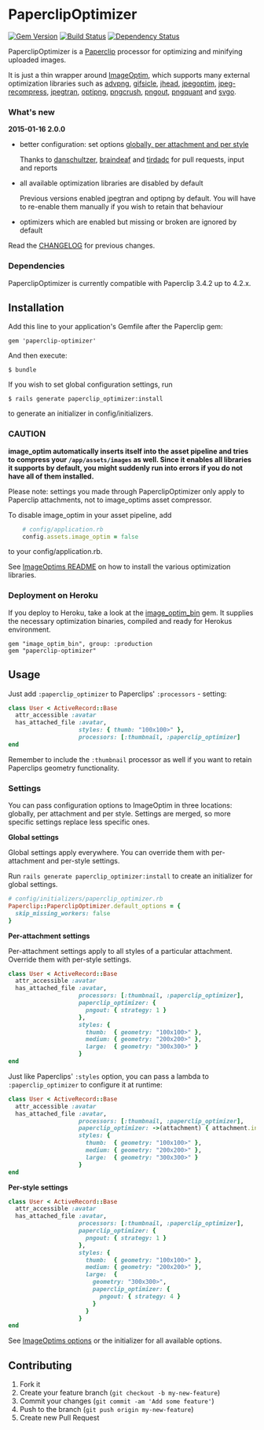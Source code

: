 # PaperclipOptimizer

[![Gem Version](https://badge.fury.io/rb/paperclip-optimizer.png)](http://badge.fury.io/rb/paperclip-optimizer)
[![Build Status](https://travis-ci.org/janfoeh/paperclip-optimizer.png)](https://travis-ci.org/janfoeh/paperclip-optimizer)
[![Dependency Status](https://gemnasium.com/janfoeh/paperclip-optimizer.png)](https://gemnasium.com/janfoeh/paperclip-optimizer)

PaperclipOptimizer is a [Paperclip](https://github.com/thoughtbot/paperclip) processor for 
optimizing and minifying uploaded images.

It is just a thin wrapper around [ImageOptim](https://github.com/toy/image_optim), 
which supports many external optimization libraries such as [advpng](http://advancemame.sourceforge.net/doc-advpng.html), [gifsicle](http://www.lcdf.org/gifsicle/), 
[jhead](http://www.sentex.net/~mwandel/jhead/), [jpegoptim](http://www.kokkonen.net/tjko/projects.html), [jpeg-recompress](https://github.com/danielgtaylor/jpeg-archive#jpeg-recompress), 
[jpegtran](http://www.ijg.org/), [optipng](http://optipng.sourceforge.net/), [pngcrush](http://pmt.sourceforge.net/pngcrush/), [pngout](http://www.advsys.net/ken/util/pngout.htm), 
[pngquant](http://pngquant.org/) and [svgo](https://github.com/svg/svgo).

### What's new

**2015-01-16 2.0.0**

* better configuration: set options [globally, per attachment and per style](#settings)

  Thanks to [danschultzer](https://github.com/danschultzer), [braindeaf](https://github.com/braindeaf) and 
  [tirdadc](https://github.com/tirdadc) for pull requests, input and reports
* all available optimization libraries are disabled by default

  Previous versions enabled jpegtran and optipng by default. You will have to 
  re-enable them manually if you wish to retain that behaviour
* optimizers which are enabled but missing or broken are ignored by default

Read the [CHANGELOG](CHANGELOG.md) for previous changes.

### Dependencies

PaperclipOptimizer is currently compatible with Paperclip 3.4.2 up to 4.2.x.

## Installation

Add this line to your application's Gemfile after the Paperclip gem:

    gem 'paperclip-optimizer'

And then execute:

    $ bundle
    
If you wish to set global configuration settings, run

    $ rails generate paperclip_optimizer:install
    
to generate an initializer in config/initializers.

### CAUTION

**image_optim automatically inserts itself into the asset pipeline and tries to compress your `/app/assets/images` as well. 
Since it enables all libraries it supports by default, you might suddenly run into errors if you do not have all 
of them installed.**

Please note: settings you made through PaperclipOptimizer only apply to Paperclip attachments, not to image_optims asset compressor.

To disable image_optim in your asset pipeline, add

```ruby
    # config/application.rb
    config.assets.image_optim = false
```

to your config/application.rb.

See [ImageOptims README](https://github.com/toy/image_optim#binaries-location) 
on how to install the various optimization libraries.

### Deployment on Heroku

If you deploy to Heroku, take a look at the [image_optim_bin](https://github.com/mooktakim/image_optim_bin) gem. It supplies the necessary 
optimization binaries, compiled and ready for Herokus environment.

    gem "image_optim_bin", group: :production
    gem "paperclip-optimizer"

## Usage

Just add `:paperclip_optimizer` to Paperclips' `:processors` - setting:

```ruby
class User < ActiveRecord::Base
  attr_accessible :avatar
  has_attached_file :avatar, 
                    styles: { thumb: "100x100>" },
                    processors: [:thumbnail, :paperclip_optimizer]
end
```

Remember to include the `:thumbnail` processor as well if you want to retain 
Paperclips geometry functionality.

### Settings

You can pass configuration options to ImageOptim in three locations: globally, per attachment and per style. 
Settings are merged, so more specific settings replace less specific ones.

**Global settings**

Global settings apply everywhere. You can override them with per-attachment and per-style settings.

Run `rails generate paperclip_optimizer:install` to create an initializer for global settings.

```ruby
# config/initializers/paperclip_optimizer.rb
Paperclip::PaperclipOptimizer.default_options = {
  skip_missing_workers: false
}
```

**Per-attachment settings**

Per-attachment settings apply to all styles of a particular attachment. Override them with per-style settings.

```ruby
class User < ActiveRecord::Base
  attr_accessible :avatar
  has_attached_file :avatar,
                    processors: [:thumbnail, :paperclip_optimizer],
                    paperclip_optimizer: {
                      pngout: { strategy: 1 }
                    },
                    styles: {
                      thumb:  { geometry: "100x100>" },
                      medium: { geometry: "200x200>" },
                      large:  { geometry: "300x300>" }
                    }
end
```

Just like Paperclips' `:styles` option, you can pass a lambda to `:paperclip_optimizer` to configure it at runtime:

```ruby
class User < ActiveRecord::Base
  attr_accessible :avatar
  has_attached_file :avatar,
                    processors: [:thumbnail, :paperclip_optimizer],
                    paperclip_optimizer: ->(attachment) { attachment.instance.my_model_instance_method },
                    styles: {
                      thumb:  { geometry: "100x100>" },
                      medium: { geometry: "200x200>" },
                      large:  { geometry: "300x300>" }
                    }
end
```

**Per-style settings**

```ruby
class User < ActiveRecord::Base
  attr_accessible :avatar
  has_attached_file :avatar,
                    processors: [:thumbnail, :paperclip_optimizer],
                    paperclip_optimizer: {
                      pngout: { strategy: 1 }
                    },
                    styles: {
                      thumb:  { geometry: "100x100>" },
                      medium: { geometry: "200x200>" },
                      large:  {
                        geometry: "300x300>",
                        paperclip_optimizer: {
                          pngout: { strategy: 4 }
                        }
                      }
                    }
end
```

See [ImageOptims options](https://github.com/toy/image_optim#options) or the initializer for 
all available options.

## Contributing

1. Fork it
2. Create your feature branch (`git checkout -b my-new-feature`)
3. Commit your changes (`git commit -am 'Add some feature'`)
4. Push to the branch (`git push origin my-new-feature`)
5. Create new Pull Request

